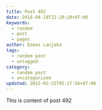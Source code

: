 ```yaml
---
title: Post 492
date: 2018-04-10T22:29:20+07:00
keywords:
  - random
  - post
  - pages
author: Dimas Lanjaka
tags:
  - random post
  - untagged
category:
  - random post
  - uncategorized
updated: 2015-02-15T05:17:56+07:00
---
```

This is content of post 492
